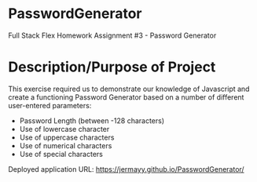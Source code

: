 # PasswordGenerator
Full Stack Flex Homework Assignment #3 - Password Generator


# Description/Purpose of Project
This exercise required us to demonstrate our knowledge of Javascript and create a functioning Password Generator based on a number of different user-entered parameters:

- Password Length (between -128 characters)
- Use of lowercase character
- Use of uppercase characters
- Use of numerical characters
- Use of special characters 



Deployed application URL: https://jermayy.github.io/PasswordGenerator/

